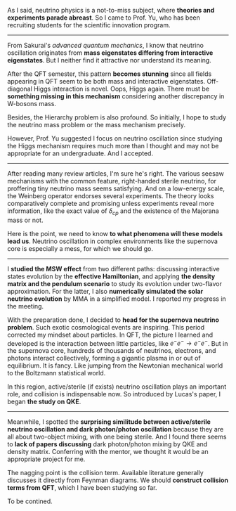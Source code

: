 As I said, neutrino physics is a not-to-miss subject, where **theories and experiments parade abreast**. So I came to Prof. Yu, who has been recruiting students for the scientific innovation program. 

---

From Sakurai's *advanced quantum mechanics*, I know that neutrino oscillation originates from **mass eigenstates differing from interactive eigenstates**. But I neither find it attractive nor understand its meaning. 

After the QFT semester, this pattern **becomes stunning** since all fields appearing in QFT seem to be both mass and interactive eigenstates. Off-diagonal Higgs interaction is novel. Oops, Higgs again. There must be **something missing in this mechanism** considering another discrepancy in W-bosons mass.  

Besides, the Hierarchy problem is also profound. So initially, I hope to study the neutrino mass problem or the mass mechanism precisely.  

However, Prof. Yu suggested I focus on neutrino oscillation since studying the Higgs mechanism requires much more than I thought and may not be appropriate for an undergraduate. And I accepted. 

---

After reading many review articles, I'm sure he's right. The various seesaw mechanisms with the common feature, right-handed sterile neutrino, for proffering tiny neutrino mass seems satisfying. And on a low-energy scale, the Weinberg operator endorses several experiments. The theory looks comparatively complete and promising unless experiments reveal more information, like the exact value of $\delta_{cp}$ and the existence of the Majorana mass or not. 

Here is the point, we need to know **to what phenomena will these models lead us**. Neutrino oscillation in complex environments like the supernova core is especially a mess, for which we should go. 

---

I **studied the MSW effect** from two different paths: discussing interactive states evolution by the **effective Hamiltonian**, and applying **the density matrix and the pendulum scenario** to study its evolution under two-flavor approximation. For the latter, I also **numerically simulated the solar neutrino evolution** by MMA in a simplified model. I reported my progress in the meeting. 

With the preparation done, I decided to **head for the supernova neutrino problem**. Such exotic cosmological events are inspiring. This period corrected my mindset about particles. In QFT, the picture I learned and developed is the interaction between little particles, like $e^{-}e^{-}\to e^{-}e^{-}$. But in the supernova core, hundreds of thousands of neutrinos, electrons, and photons interact collectively, forming a gigantic plasma in or out of equilibrium. It is fancy. Like jumping from the Newtonian mechanical world to the Boltzmann statistical world. 

In this region, active/sterile (if exists) neutrino oscillation plays an important role, and collision is indispensable now. So introduced by Lucas's paper, I began **the study on QKE**. 

---

Meanwhile, I spotted the **surprising similitude between active/sterile neutrino oscillation and dark photon/photon oscillation** because they are all about two-object mixing, with one being sterile. And I found there seems to **lack of papers discussing** dark photon/photon mixing by QKE and density matrix. Conferring with the mentor, we thought it would be an appropriate project for me. 

The nagging point is the collision term. Available literature generally discusses it directly from Feynman diagrams. We should **construct collision terms from QFT**, which I have been studying so far.  

To be contined. 



